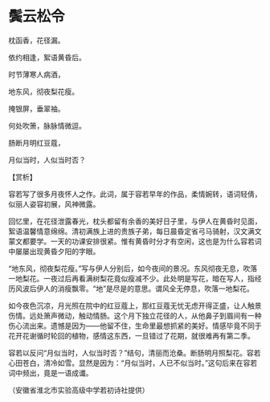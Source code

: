 # 鬓云松令

枕函香，花径漏。

依约相逢，絮语黄昏后。

时节薄寒人病酒，

地东风，彻夜梨花瘦。

掩银屏，垂翠袖。

何处吹箫，脉脉情微逗。

肠断月明红豆蔻，

月似当时，人似当时否？

【赏析】

容若写了很多月夜怀人之作。此词，属于容若早年的作品，柔情婉转，语词轻倩，似丽人姿容初展，风神微露。

回忆里，在花径泄露春光，枕头都留有余香的美好日子里，与伊人在黄昏时见面，絮语温馨情意绵绵。清初满族上进的贵族子弟，每日晨昏定省弓马骑射，汉文满文蒙文都要学。一天的功课安排很紧。惟有黄昏时分才有空闲，这也是为什么容若词中屡屡出现黄昏夕阳的字眼。

“地东风，彻夜梨花瘦。”写与伊人分别后，如今夜间的景况。东风彻夜无息，吹落一地梨花。一夜过后再看满树梨花竟似瘦减不少。此处明是写花，暗在写人，指经历风波后伊人的消瘦飘零。“地”是尽是的意思。谓风全无停息，吹落一地梨花。

如今夜色沉凉，月光照在院中的红豆蔻上，那红豆蔻无忧无虑开得正盛，让人触景伤情。远处箫声微动，触动情肠。这个月下独立花径的人，从他鼻子到眉间有一种伤心流出来。遗憾是因为——他留不住，生命里最想抓紧的美好。情感毕竟不同于花开花谢循时轮回的植物，感情这东西，一旦错过了花期，就很难再有第二季。

容若以反问“月似当时，人似当时否？”结句，清丽而沧桑。断肠明月照梨花。容若心田苍白，清冷如雪。显然是因为：“月似当时，人已不似当时。”这句后来在容若词中频出，竟是一语成谶。

（安徽省淮北市实验高级中学若初诗社提供）